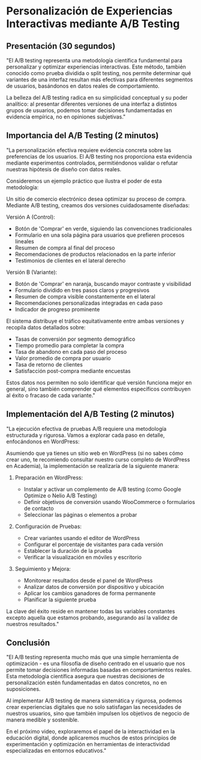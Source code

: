 # Personalización de Experiencias Interactivas mediante A/B Testing

## Presentación (30 segundos)
"El A/B testing representa una metodología científica fundamental para personalizar y optimizar experiencias interactivas. Este método, también conocido como prueba dividida o split testing, nos permite determinar qué variantes de una interfaz resultan más efectivas para diferentes segmentos de usuarios, basándonos en datos reales de comportamiento.

La belleza del A/B testing radica en su simplicidad conceptual y su poder analítico: al presentar diferentes versiones de una interfaz a distintos grupos de usuarios, podemos tomar decisiones fundamentadas en evidencia empírica, no en opiniones subjetivas."

## Importancia del A/B Testing (2 minutos)
"La personalización efectiva requiere evidencia concreta sobre las preferencias de los usuarios. El A/B testing nos proporciona esta evidencia mediante experimentos controlados, permitiéndonos validar o refutar nuestras hipótesis de diseño con datos reales.

Consideremos un ejemplo práctico que ilustra el poder de esta metodología:

Un sitio de comercio electrónico desea optimizar su proceso de compra. Mediante A/B testing, creamos dos versiones cuidadosamente diseñadas:

Versión A (Control):
- Botón de 'Comprar' en verde, siguiendo las convenciones tradicionales
- Formulario en una sola página para usuarios que prefieren procesos lineales
- Resumen de compra al final del proceso
- Recomendaciones de productos relacionados en la parte inferior
- Testimonios de clientes en el lateral derecho

Versión B (Variante):
- Botón de 'Comprar' en naranja, buscando mayor contraste y visibilidad
- Formulario dividido en tres pasos claros y progresivos
- Resumen de compra visible constantemente en el lateral
- Recomendaciones personalizadas integradas en cada paso
- Indicador de progreso prominente

El sistema distribuye el tráfico equitativamente entre ambas versiones y recopila datos detallados sobre:
- Tasas de conversión por segmento demográfico
- Tiempo promedio para completar la compra
- Tasa de abandono en cada paso del proceso
- Valor promedio de compra por usuario
- Tasa de retorno de clientes
- Satisfacción post-compra mediante encuestas

Estos datos nos permiten no solo identificar qué versión funciona mejor en general, sino también comprender qué elementos específicos contribuyen al éxito o fracaso de cada variante."

## Implementación del A/B Testing (2 minutos)
"La ejecución efectiva de pruebas A/B requiere una metodología estructurada y rigurosa. Vamos a explorar cada paso en detalle, enfocándonos en WordPress:

Asumiendo que ya tienes un sitio web en WordPress (si no sabes cómo crear uno, te recomiendo consultar nuestro curso completo de WordPress en Academia), la implementación se realizaría de la siguiente manera:

1. Preparación en WordPress:
   - Instalar y activar un complemento de A/B testing (como Google Optimize o Nelio A/B Testing)
   - Definir objetivos de conversión usando WooCommerce o formularios de contacto
   - Seleccionar las páginas o elementos a probar

2. Configuración de Pruebas:
   - Crear variantes usando el editor de WordPress
   - Configurar el porcentaje de visitantes para cada versión
   - Establecer la duración de la prueba
   - Verificar la visualización en móviles y escritorio

3. Seguimiento y Mejora:
   - Monitorear resultados desde el panel de WordPress
   - Analizar datos de conversión por dispositivo y ubicación
   - Aplicar los cambios ganadores de forma permanente
   - Planificar la siguiente prueba

La clave del éxito reside en mantener todas las variables constantes excepto aquella que estamos probando, asegurando así la validez de nuestros resultados."

## Conclusión
"El A/B testing representa mucho más que una simple herramienta de optimización - es una filosofía de diseño centrado en el usuario que nos permite tomar decisiones informadas basadas en comportamientos reales. Esta metodología científica asegura que nuestras decisiones de personalización estén fundamentadas en datos concretos, no en suposiciones.

Al implementar A/B testing de manera sistemática y rigurosa, podemos crear experiencias digitales que no solo satisfagan las necesidades de nuestros usuarios, sino que también impulsen los objetivos de negocio de manera medible y sostenible.

En el próximo video, exploraremos el papel de la interactividad en la educación digital, donde aplicaremos muchos de estos principios de experimentación y optimización en herramientas de interactividad especializadas en entornos educativos."